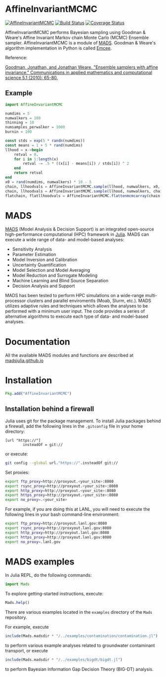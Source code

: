 AffineInvariantMCMC
===================

[![AffineInvariantMCMC](http://pkg.julialang.org/badges/AffineInvariantMCMC_0.5.svg)](http://pkg.julialang.org/?pkg=AffineInvariantMCMC&ver=0.5)
[![Build Status](https://travis-ci.org/madsjulia/AffineInvariantMCMC.jl.svg?branch=master)](https://travis-ci.org/madsjulia/AffineInvariantMCMC.jl)
[![Coverage Status](https://coveralls.io/repos/madsjulia/AffineInvariantMCMC.jl/badge.svg?branch=master)](https://coveralls.io/r/madsjulia/AffineInvariantMCMC.jl?branch=master)

AffineInvariantMCMC performs Bayesian sampling using Goodman & Weare's Affine Invariant Markov chain Monte Carlo (MCMC) Ensemble sampler.
AffineInvariantMCMC is a module of [MADS](http://madsjulia.github.io/Mads.jl).
Goodman & Weare's algorithm implementation in Python is called [Emcee](http://dan.iel.fm/emcee).

Reference:

[Goodman, Jonathan, and Jonathan Weare. "Ensemble samplers with affine invariance." Communications in applied mathematics and computational science 5.1 (2010): 65-80.](http://msp.org/camcos/2010/5-1/p04.xhtml)

Example
-------

```julia
import AffineInvariantMCMC

numdims = 5
numwalkers = 100
thinning = 10
numsamples_perwalker = 1000
burnin = 100

const stds = exp(5 * randn(numdims))
const means = 1 + 5 * rand(numdims)
llhood = x->begin
	retval = 0.
	for i in 1:length(x)
		retval -= .5 * ((x[i] - means[i]) / stds[i]) ^ 2
	end
	return retval
end
x0 = rand(numdims, numwalkers) * 10 - 5
chain, llhoodvals = AffineInvariantMCMC.sample(llhood, numwalkers, x0, burnin, 1)
chain, llhoodvals = AffineInvariantMCMC.sample(llhood, numwalkers, chain[:, :, end], numsamples_perwalker, thinning)
flatchain, flatllhoodvals = AffineInvariantMCMC.flattenmcmcarray(chain, llhoodvals)
```

MADS
====

[MADS](http://madsjulia.github.io/Mads.jl) (Model Analysis & Decision Support) is an integrated open-source high-performance computational (HPC) framework in [Julia](http://julialang.org).
MADS can execute a wide range of data- and model-based analyses:

* Sensitivity Analysis
* Parameter Estimation
* Model Inversion and Calibration
* Uncertainty Quantification
* Model Selection and Model Averaging
* Model Reduction and Surrogate Modeling
* Machine Learning and Blind Source Separation
* Decision Analysis and Support

MADS has been tested to perform HPC simulations on a wide-range multi-processor clusters and parallel enviromentls (Moab, Slurm, etc.).
MADS utilizes adaptive rules and techniques which allows the analyses to be performed with a minimum user input.
The code provides a series of alternative algorithms to execute each type of data- and model-based analyses.

Documentation
=============

All the available MADS modules and functions are described at [madsjulia.github.io](http://madsjulia.github.io/Mads.jl)

Installation
============

```julia
Pkg.add("AffineInvariantMCMC")
```

Installation behind a firewall
------------------------------

Julia uses git for the package management.
To install Julia packages behind a firewall, add the following lines in the `.gitconfig` file in your home directory:

```git
[url "https://"]
        insteadOf = git://
```

or execute:

```bash
git config --global url."https://".insteadOf git://
```

Set proxies:

```bash
export ftp_proxy=http://proxyout.<your_site>:8080
export rsync_proxy=http://proxyout.<your_site>:8080
export http_proxy=http://proxyout.<your_site>:8080
export https_proxy=http://proxyout.<your_site>:8080
export no_proxy=.<your_site>
```

For example, if you are doing this at LANL, you will need to execute the
following lines in your bash command-line environment:

```bash
export ftp_proxy=http://proxyout.lanl.gov:8080
export rsync_proxy=http://proxyout.lanl.gov:8080
export http_proxy=http://proxyout.lanl.gov:8080
export https_proxy=http://proxyout.lanl.gov:8080
export no_proxy=.lanl.gov
```

MADS examples
=============

In Julia REPL, do the following commands:

```julia
import Mads
```

To explore getting-started instructions, execute:

```julia
Mads.help()
```

There are various examples located in the `examples` directory of the `Mads` repository.

For example, execute

```julia
include(Mads.madsdir * "/../examples/contamination/contamination.jl")
```

to perform various example analyses related to groundwater contaminant transport, or execute

```julia
include(Mads.madsdir * "/../examples/bigdt/bigdt.jl")
```

to perform Bayesian Information Gap Decision Theory (BIG-DT) analysis.